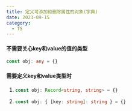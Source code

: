 ```yaml
---
title: 定义可添加和删除属性的对象(字典)
date: 2023-09-15
category:
  - TS
---
```


#### 不需要关心key和value的值的类型

```typescript
const obj: any = {}
```

#### 需要定义key和value类型时

1. ```typescript
   const obj: Record<string, string> = {}
   ```

2. ```typescript
   const obj: { [key: string]: string } = {}
   ```

[^Record]: 接收两个[泛型](https://so.csdn.net/so/search?q=泛型&spm=1001.2101.3001.7020)参数；`Record`后面的泛型就是对象键和值的类型